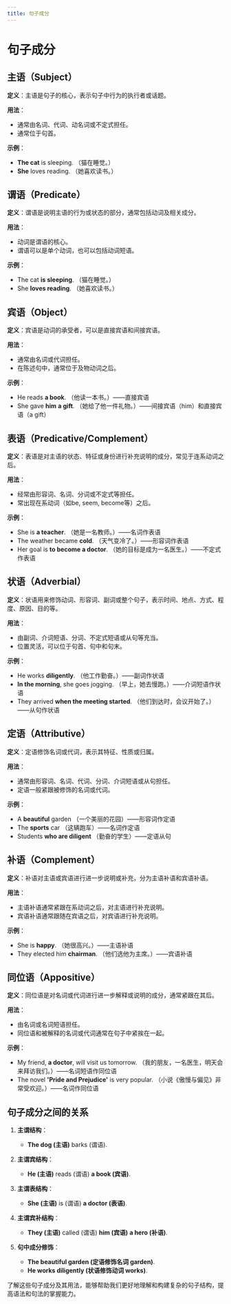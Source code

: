 ```yaml
---
title: 句子成分
---
```


# 句子成分

## 主语（Subject）

**定义**：主语是句子的核心，表示句子中行为的执行者或话题。

**用法**：

- 通常由名词、代词、动名词或不定式担任。
- 通常位于句首。

**示例**：

- **The cat** is sleeping. （猫在睡觉。）
- **She** loves reading. （她喜欢读书。）

## 谓语（Predicate）

**定义**：谓语是说明主语的行为或状态的部分，通常包括动词及相关成分。

**用法**：

- 动词是谓语的核心。
- 谓语可以是单个动词，也可以包括动词短语。

**示例**：

- The cat **is sleeping**. （猫在睡觉。）
- She **loves reading**. （她喜欢读书。）

## 宾语（Object）

**定义**：宾语是动词的承受者，可以是直接宾语和间接宾语。

**用法**：

- 通常由名词或代词担任。
- 在陈述句中，通常位于及物动词之后。

**示例**：

- He reads **a book**. （他读一本书。）——直接宾语
- She gave **him** **a gift**. （她给了他一件礼物。）——间接宾语（him）和直接宾语（a gift）

## 表语（Predicative/Complement）

**定义**：表语是对主语的状态、特征或身份进行补充说明的成分，常见于连系动词之后。

**用法**：

- 经常由形容词、名词、分词或不定式等担任。
- 常出现在系动词（如be, seem, become等）之后。

**示例**：

- She is **a teacher**. （她是一名教师。）——名词作表语
- The weather became **cold**. （天气变冷了。）——形容词作表语
- Her goal is **to become a doctor**. （她的目标是成为一名医生。）——不定式作表语

## 状语（Adverbial）

**定义**：状语用来修饰动词、形容词、副词或整个句子，表示时间、地点、方式、程度、原因、目的等。

**用法**：

- 由副词、介词短语、分词、不定式短语或从句等充当。
- 位置灵活，可以位于句首、句中和句末。

**示例**：

- He works **diligently**. （他工作勤奋。）——副词作状语
- **In the morning**, she goes jogging. （早上，她去慢跑。）——介词短语作状语
- They arrived **when the meeting started**. （他们到达时，会议开始了。）——从句作状语

## 定语（Attributive）

**定义**：定语修饰名词或代词，表示其特征、性质或归属。

**用法**：

- 通常由形容词、名词、代词、分词、介词短语或从句担任。
- 定语一般紧跟被修饰的名词或代词。

**示例**：

- A **beautiful** garden （一个美丽的花园）——形容词作定语
- The **sports** car （这辆跑车）——名词作定语
- Students **who are diligent** （勤奋的学生）——定语从句

## 补语（Complement）

**定义**：补语对主语或宾语进行进一步说明或补充，分为主语补语和宾语补语。

**用法**：

- 主语补语通常紧跟在系动词之后，对主语进行补充说明。
- 宾语补语通常跟随在宾语之后，对宾语进行补充说明。

**示例**：

- She is **happy**. （她很高兴。）——主语补语
- They elected him **chairman**. （他们选他为主席。）——宾语补语

## 同位语（Appositive）

**定义**：同位语是对名词或代词进行进一步解释或说明的成分，通常紧跟在其后。

**用法**：

- 由名词或名词短语担任。
- 同位语和被解释的名词或代词通常在句子中紧挨在一起。

**示例**：

- My friend, **a doctor**, will visit us tomorrow. （我的朋友，一名医生，明天会来拜访我们。）——名词短语作同位语
- The novel **'Pride and Prejudice'** is very popular. （小说《傲慢与偏见》非常受欢迎。）——名词作同位语

## 句子成分之间的关系

1. **主谓结构**：

   - **The dog (主语)** barks (谓语).

2. **主谓宾结构**：

   - **He (主语)** reads (谓语) **a book (宾语)**.

3. **主谓表结构**：

   - **She (主语)** is (谓语) **a doctor (表语)**.

4. **主谓宾补结构**：

   - **They (主语)** called (谓语) **him (宾语)** **a hero (补语)**.

5. **句中成分修饰**：
   - **The beautiful garden (定语修饰名词 garden)**.
   - **He works diligently (状语修饰动词 works)**.

了解这些句子成分及其用法，能够帮助我们更好地理解和构建复杂的句子结构，提高语法和句法的掌握能力。
